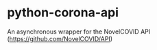 # python-corona-api
An asynchronous wrapper for the NovelCOVID API (https://github.com/NovelCOVID/API)
